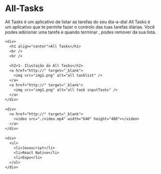 # All-Tasks
All Tasks é um aplicativo de listar as tarefas do seu dia-a-dia!
All Tasks é um aplicativo que te permite fazer o controlo das tuas tarefas diárias.
Você podes adicionar uma tarefa e quando terminar , podes remover da sua lista.

    <div>
      <h1 align="center">All Tasks</h1>
      <br />
      <br />

      <h2>1- Ilustação do All Tasks</h2>
      <a href="http://" target="_blank">
        <img src="img1.png" alt="all tasklist" />
      </a>
      <a href="http://" target="_blank">
        <img src="img1.png" alt="all task inputTasks" />
      </a>
    </div>

    <div>
      <a href="http://" target="_blank">
        <video src="./video.mp4" width="640" height="480"></video>
      </a>
    </div>

    <div>
      <ul>
        <li>Javascript</li>
        <li>React Native</li>
        <li>Expo</li>
      </ul>
    </div>
